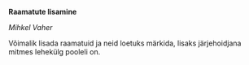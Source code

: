 
**Raamatute lisamine**

*Mihkel Vaher*

Võimalik lisada raamatuid ja neid loetuks märkida, lisaks järjehoidjana mitmes lehekülg pooleli on.

